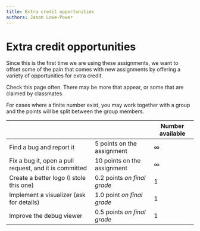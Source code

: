 ```yaml
---
title: Extra credit opportunities
authors: Jason Lowe-Power
---
```


# Extra credit opportunities

Since this is the first time we are using these assignments, we want to offset some of the pain that comes with new assignments by offering a variety of opportunities for extra credit.

Check this page often.
There may be more that appear, or some that are claimed by classmates.

For cases where a finite number exist, you may work together with a group and the points will be split between the group members.


| | | Number available |
|-|-|-|
| Find a bug and report it | 5 points on the assignment | ∞ |
| Fix a bug it, open a pull request, and it is committed | 10 points on the assignment | ∞ |
| Create a better logo (I stole this one) | 0.2 points *on final grade* | 1 |
| Implement a visualizer (ask for details) | 1.0 point *on final grade* | 1 |
| Improve the debug viewer | 0.5 points *on final grade* | 1 |
